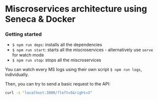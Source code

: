 # Miscroservices architecture using Seneca & Docker

### Getting started

- `$ npm run deps`: installs all the dependencies
- `$ npm run start`: starts all the miscroservices - alternatively use `serve` for watch mode
- `$ npm run stop`: stops all the miscroservices

You can watch every MS logs using their own script `$ npm run logs`, individually.

Then, you can try to send a basic request to the API:

```bash
curl -s "localhost:3000/?left=5&right=3"
```
